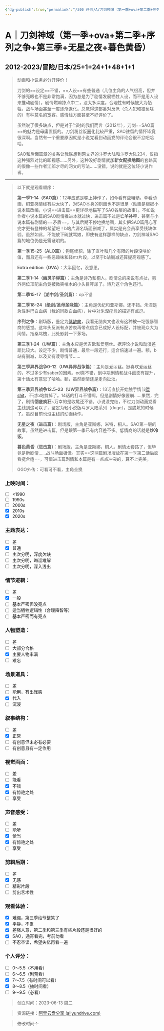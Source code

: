 ```yaml
---
{"dg-publish":true,"permalink":"/300 评价/A/刀剑神域（第一季+ova+第二季+序列之争+第三季+无星之夜+暮色黄昏）/","title":"刀剑神域（第一季+ova+第二季+序列之争+第三季+无星之夜+暮色黄昏）","tags":["A","冒险"],"created":"2023-11-26T10:54:33.451+08:00","updated":"2024-01-11T16:03:36.868+08:00"}
---
```


# A｜刀剑神域（第一季+ova+第二季+序列之争+第三季+无星之夜+暮色黄昏）
## 2012-2023/冒险/日本/25+1+24+1+48+1+1
>动画和小说务必分开评价！
>
>刀剑的==设定==不错，==人设==有些普通（几位主角的人气很高，但并不够亮眼也不是非常饱满，因为总是为了剧情发展牺牲人设，而不是用人设来推动剧情），剧情燃嘛掺点中二，没太多深度，合理性有时候被大为牺牲，战斗场面甚至一度逐渐退化。总觉得这部番对反派（杀人犯和猥亵啥的）有种莫名的宽容。感情线方面甚至不好评价了。
>
>虽然说了很多缺点，但是对于当时的我们而言（2012年），刀剑==SAO篇==的魅力是毋庸置疑的。刀剑粉丝饭圈化比较严重，SAO驻留的情怀毕竟很深啊。当然有一个重要原因就是小说党看到动画党的评论会很不忿吧哈哈。
>
>SAO和后面篇章的关系让我联想到网文界的斗罗大陆和斗罗大陆234，仅指这种强烈对比的即视感……另外，这种没好剧情就**加新女配换地图**的套路真的很像一些作者江郎才尽的网文的写法……没错，说的就是这位轻小说作者。
---
>以下就是观看顺序：
>
>**第一季1-14（SAO篇）**：12年应该是够上神作了，如今看有些粗糙。单看动画，桐亚感情线有些太快了，对SAO本身的刻画也不是很足（动画是根据小说本篇改编，小说==进击篇==更详尽地描写了SAO各层的故事）。不如说作者小说本篇的SAO剧情推进本就过快，进击篇不过是**亡羊补牢**，甚至与小说本篇有剧情的==矛盾==。与其后期不停地换地图，其实把SAO篇用心写完才更有登神的希望吧！b站片源名场面删减了，属实是充会员享受残缺体验。虽然如此，不能放下碗就骂娘，即使有这样那样的缺点，刀剑神域SAO篇的地位仍是无需证明的。
>
>**第一季15-25（ALO篇）**：狗尾续貂，除了直叶和几个有限的片段没啥价值，而且还有一些恶趣味和轻ntr片段，以至于b站删减还算提高观感了。
>
>**Extra edition（OVA）**：大半回忆，没意思。
>
>**第二季1-14（幽灵子弹篇）**：主角是诗乃和桐人。剧情总的来说有点扯，另外两位顶配主角竟被微笑棺木的小头目吓尿了。诗乃这个角色还行。
>
>**第二季15-17（湖中剑/圣剑篇）**：op不错
>
>**第二季18-24（绝剑/圣母圣咏篇）**：主角是优纪和亚斯娜。还不错。朱涅是急性淋巴白血病（我的同款白血病），片中对朱涅痊愈的描述有点逗。
>
>**序列之争**：剧场版，鉴定为[低龄向](不仅核心的AR设定导致一堆致命bug，而且反派的动机和实际操作挺搞笑，同时Augma竟然能以NERvGear的同样套路流向市场。最后，哥们，先把复仇放一放，有偿复制记忆不比夺取记忆简单多了…… "为什么说是低龄向")，我看无脑爽文也没有这种被一坨强暴智商的感觉。这年头反派有点苦衷再带点信念已成好人设标配，并被观众大为同情。指桑骂槐，此处影射一下茅场。
>
>**第三季1-24（UW篇）**：主角本应是优吉欧和爱丽丝。据评论小说和动漫差距比较大。设定不少，剧情普通，最后一段还行，适合倍速过一遍。额，b站有删减，以及又有凌辱情节……
>
>**第三季异界战争0-12（UW异界战争篇）**：主角是爱丽丝。挺喜欢爱丽丝的，不过多少有saber的因素。ed真不错，到中期剧情和战斗画面有提升，第十话太有意思了哈哈。额，虽然剧情还是走向扯淡。
>
>**第三季异界战争12.5-23（UW异界战争篇）**：13话直接开始触手情节[喂shit](想必在表番里喜欢这种剧情的男性就是传说中的下头男吧。 "喂shit")，不过b站剪掉了。14话的打斗不错啊。但是剧情好像要崩……果然，完了，剧情**彻底疯狂**~万幸的是收尾还不错。小说没完结，不过刀剑动画党看主线到这可以了，鉴定为轻小说版斗罗大陆系列（doge），是脱坑的时候了。虽然目前也没主线的动画续作。
>
>**无星之夜（进击篇）**：剧场版，主角是亚斯娜，米特，桐人。SAO第一层的故事，虽然是进击篇，但是跟第一季已有内容差不多。低情商的话就是**炒冷饭**。
>
>**暮色黄昏（进击篇）**：剧场版，主角是亚斯娜，桐人。剧情太套路了，但毕竟是新剧情……战斗场面极佳。其实==这两篇剧场版放在第一季第二话后面看挺合适==，可惜进击篇剧情和本篇是有一点点冲突的，算不上完美。
>
>GGO外传：可看可不看，主角全换
### 上映时间：
- [ ] <1990
- [ ] 1990s
- [ ] 2000s
- [x] 2010s
- [x] 2020s
### 主题表达：
- [ ] 差
- [x] 普通
- [ ] 主次分明，深度欠缺
- [ ] 主次分明，晦涩难解
- [ ] 主次分明，深入浅出
### 情节逻辑：
- [ ] 差
- [x] 一般
- [ ] 基本严密但没亮点
- [ ] 适当牺牲逻辑性（合理降智等）
- [ ] 基本严密而有亮点
### 人物塑造：
- [ ] 差
- [ ] 大部分合格
- [x] 主要人物丰满
- [ ] 难忘
### 场景道具：
- [ ] 差
- [ ] 能用，有出戏感
- [x] 代入
- [ ] 沉浸
### 叙事结构：
- [ ] 差
- [x] 正常
- [ ] 有创意但未必有必要
- [ ] 有创意且有一定作用
### 视觉画面：
- [ ] 差
- [ ] 能看
- [x] 不错
- [x] 有惊艳之处
- [ ] 享受
### 声音感受：
- [ ] 差
- [ ] 能听
- [x] 恰当
- [x] 有惊艳之处
- [ ] 享受
### 剪辑后期：
- [ ] 差
- [x] 无感
- [ ] 精彩片段
- [ ] 剪出艺术性
### 观看体验：
- [x] 难绷，第三季给爷整笑了
- [x] 平静，不累
- [x] 差强人意，第二季和第三季有些片段还是很好的
- [x] SAO，通宵看完，考前勿看
- [ ] 不忍卒读，希望失忆再看一遍
### 个人评分：
- [ ] 0～5.5（不用看）
- [ ] 6～6.5（剧荒看）
- [x] 7～7.5（有时间可以看）
- [x] 8～8.5（抽时间看）
- [ ] 9～9.5（必看）

>创立时间：2023-06-13 周二

>资源链接：[阿里云盘分享 (aliyundrive.com)](https://www.aliyundrive.com/s/jEssaho9i6b/folder/6471762eb7a80264aed14dcca4e7533ee2a1b166)

>~~修改时间：~~



